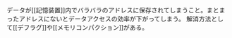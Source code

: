 データが[[記憶装置]]内でバラバラのアドレスに保存されてしまうこと。まとまったアドレスにないとデータアクセスの効率が下がってしまう。
解消方法として[[デフラグ]]や[[メモリコンパクション]]がある。